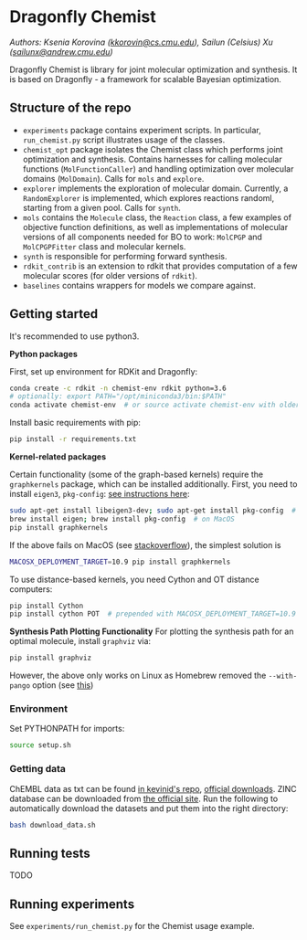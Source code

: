 # Dragonfly Chemist

*Authors: Ksenia Korovina (kkorovin@cs.cmu.edu), Sailun (Celsius) Xu (sailunx@andrew.cmu.edu)*

Dragonfly Chemist is library for joint molecular optimization and synthesis. It is based on Dragonfly - a framework for scalable Bayesian optimization.


## Structure of the repo

* `experiments` package contains experiment scripts. In particular, `run_chemist.py` script illustrates usage of the classes.
* `chemist_opt` package isolates the Chemist class which performs joint optimization and synthesis. Contains harnesses for calling molecular functions (`MolFunctionCaller`) and handling optimization over molecular domains (`MolDomain`). Calls for `mols` and `explore`.
* `explorer` implements the exploration of molecular domain. Currently, a `RandomExplorer` is implemented, which explores reactions randoml, starting from a given pool. Calls for `synth`.
* `mols` contains the `Molecule` class, the `Reaction` class, a few examples of objective function definitions, as well as implementations of molecular versions of all components needed for BO to work: `MolCPGP` and `MolCPGPFitter` class and molecular kernels.
* `synth` is responsible for performing forward synthesis.
* `rdkit_contrib` is an extension to rdkit that provides computation of a few molecular scores (for older versions of `rdkit`).
* `baselines` contains wrappers for models we compare against.


## Getting started

It's recommended to use python3.

**Python packages** 

First, set up environment for RDKit and Dragonfly:

```bash
conda create -c rdkit -n chemist-env rdkit python=3.6
# optionally: export PATH="/opt/miniconda3/bin:$PATH"
conda activate chemist-env  # or source activate chemist-env with older conda
```

Install basic requirements with pip:

```bash
pip install -r requirements.txt
```

**Kernel-related packages**

Certain functionality (some of the graph-based kernels) require the `graphkernels` package, which can be installed additionally. First, you need to install `eigen3`, `pkg-config`: [see instructions here](https://github.com/BorgwardtLab/GraphKernels):

```bash
sudo apt-get install libeigen3-dev; sudo apt-get install pkg-config  # on Linux
brew install eigen; brew install pkg-config  # on MacOS
pip install graphkernels
```

If the above fails on MacOS (see [stackoverflow](https://stackoverflow.com/questions/16229297/why-is-the-c-standard-library-not-working)), the simplest solution is

```bash
MACOSX_DEPLOYMENT_TARGET=10.9 pip install graphkernels
```

To use distance-based kernels, you need Cython and OT distance computers:

```bash
pip install Cython
pip install cython POT  # prepended with MACOSX_DEPLOYMENT_TARGET=10.9 if needed
```

**Synthesis Path Plotting Functionality**
For plotting the synthesis path for an optimal molecule, install `graphviz` via:

```bash
pip install graphviz
```

However, the above only works on Linux as Homebrew removed the `--with-pango` option (see [this](https://github.com/parrt/dtreeviz/issues/33))

### Environment

Set PYTHONPATH for imports:

```bash
source setup.sh 
```

### Getting data

ChEMBL data as txt can be found [in kevinid's repo](https://github.com/kevinid/molecule_generator/releases/), [official downloads](https://chembl.gitbook.io/chembl-interface-documentation/downloads). ZINC database can be downloaded from [the official site](http://zinc.docking.org/browse/subsets/). Run the following to automatically download the datasets and put them into the right directory:

```bash
bash download_data.sh
```

## Running tests

TODO

## Running experiments

See `experiments/run_chemist.py` for the Chemist usage example.
